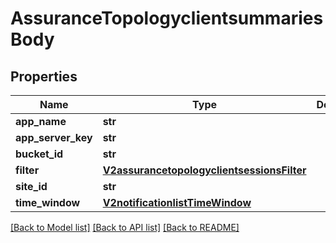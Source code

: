 # AssuranceTopologyclientsummariesBody

## Properties
Name | Type | Description | Notes
------------ | ------------- | ------------- | -------------
**app_name** | **str** |  | [optional] 
**app_server_key** | **str** |  | [optional] 
**bucket_id** | **str** |  | [optional] 
**filter** | [**V2assurancetopologyclientsessionsFilter**](V2assurancetopologyclientsessionsFilter.md) |  | [optional] 
**site_id** | **str** |  | [optional] 
**time_window** | [**V2notificationlistTimeWindow**](V2notificationlistTimeWindow.md) |  | [optional] 

[[Back to Model list]](../README.md#documentation-for-models) [[Back to API list]](../README.md#documentation-for-api-endpoints) [[Back to README]](../README.md)

